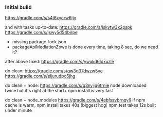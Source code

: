 ### Initial build
https://gradle.com/s/s4t6xycrw6tjy

and with tasks up-to-date:
https://gradle.com/s/jskytw3x2pspk
https://gradle.com/s/jswy5d54birpe

- missing package-lock.json
- packageApiMediationZowe is done every time, taking 8 sec, do we need it?

after above fixed:
https://gradle.com/s/ywukd6ldxuzle

do clean:
https://gradle.com/s/qw3d37dwzw5ye
https://gradle.com/s/eljurudpc6jhg

do clean + node:
https://gradle.com/s/g3nvjjq6trnie
node downloaded twice but it's right at the start+
npm install is very fast

do clean + node_modules
https://gradle.com/s/4ebfssvbrnqv6
if npm cache is warm, npm install takes 40s (biggest hog)
npm test takes 12s
built under minute
